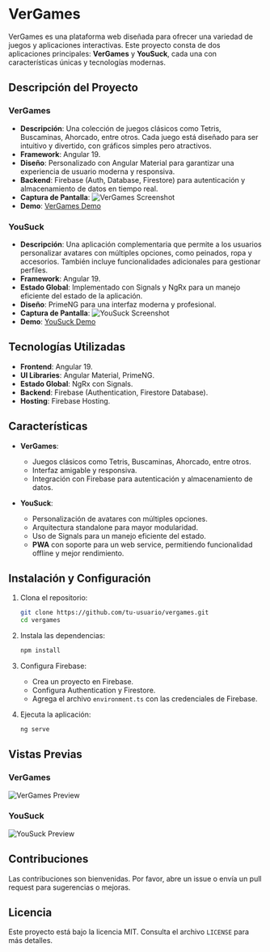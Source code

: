 # VerGames

VerGames es una plataforma web diseñada para ofrecer una variedad de juegos y aplicaciones interactivas. Este proyecto consta de dos aplicaciones principales: **VerGames** y **YouSuck**, cada una con características únicas y tecnologías modernas.

## Descripción del Proyecto

### VerGames

- **Descripción**: Una colección de juegos clásicos como Tetris, Buscaminas, Ahorcado, entre otros. Cada juego está diseñado para ser intuitivo y divertido, con gráficos simples pero atractivos.
- **Framework**: Angular 19.
- **Diseño**: Personalizado con Angular Material para garantizar una experiencia de usuario moderna y responsiva.
- **Backend**: Firebase (Auth, Database, Firestore) para autenticación y almacenamiento de datos en tiempo real.
- **Captura de Pantalla**: ![VerGames Screenshot](https://vergames.web.app/assets/screenshots/vergames.png)
- **Demo**: [VerGames Demo](https://vergames.web.app)

### YouSuck

- **Descripción**: Una aplicación complementaria que permite a los usuarios personalizar avatares con múltiples opciones, como peinados, ropa y accesorios. También incluye funcionalidades adicionales para gestionar perfiles.
- **Framework**: Angular 19.
- **Estado Global**: Implementado con Signals y NgRx para un manejo eficiente del estado de la aplicación.
- **Diseño**: PrimeNG para una interfaz moderna y profesional.
- **Captura de Pantalla**: ![YouSuck Screenshot](https://yousuck.web.app/assets/screenshots/yousuck.png)
- **Demo**: [YouSuck Demo](https://yousuck.web.app)

## Tecnologías Utilizadas

- **Frontend**: Angular 19.
- **UI Libraries**: Angular Material, PrimeNG.
- **Estado Global**: NgRx con Signals.
- **Backend**: Firebase (Authentication, Firestore Database).
- **Hosting**: Firebase Hosting.

## Características

- **VerGames**:

  - Juegos clásicos como Tetris, Buscaminas, Ahorcado, entre otros.
  - Interfaz amigable y responsiva.
  - Integración con Firebase para autenticación y almacenamiento de datos.

- **YouSuck**:
  - Personalización de avatares con múltiples opciones.
  - Arquitectura standalone para mayor modularidad.
  - Uso de Signals para un manejo eficiente del estado.
  - **PWA** con soporte para un web service, permitiendo funcionalidad offline y mejor rendimiento.

## Instalación y Configuración

1. Clona el repositorio:
   ```bash
   git clone https://github.com/tu-usuario/vergames.git
   cd vergames
   ```
2. Instala las dependencias:
   ```bash
   npm install
   ```
3. Configura Firebase:

   - Crea un proyecto en Firebase.
   - Configura Authentication y Firestore.
   - Agrega el archivo `environment.ts` con las credenciales de Firebase.

4. Ejecuta la aplicación:
   ```bash
   ng serve
   ```

## Vistas Previas

### VerGames

![VerGames Preview](https://vergames.web.app/assets/preview.png)

### YouSuck

![YouSuck Preview](https://yousuck.web.app/assets/preview.png)

## Contribuciones

Las contribuciones son bienvenidas. Por favor, abre un issue o envía un pull request para sugerencias o mejoras.

## Licencia

Este proyecto está bajo la licencia MIT. Consulta el archivo `LICENSE` para más detalles.
